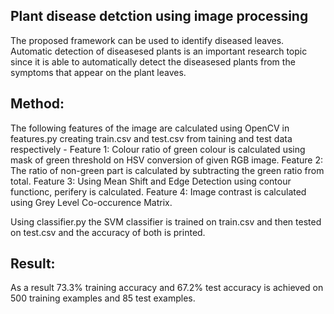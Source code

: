 ## Plant disease detction using image processing

The proposed framework can be used to identify diseased leaves.
Automatic detection of diseasesed plants is an important research topic since it is able to automatically detect the diseasesed plants from the symptoms that appear on the plant leaves.

## Method:
The following features of the image are calculated using OpenCV in features.py creating train.csv and test.csv from taining and test data respectively -
    Feature 1: Colour ratio of green colour is calculated using mask of green threshold on HSV conversion of given RGB image.
    Feature 2: The ratio of non-green part is calculated by subtracting the green ratio from total.
    Feature 3: Using Mean Shift and Edge Detection using contour functionc, perifery is calculated.
    Feature 4: Image contrast is calculated using Grey Level Co-occurence Matrix.
  
  Using classifier.py the SVM classifier is trained on train.csv and then tested on test.csv and the accuracy of both is printed.
  
## Result:
  As a result 73.3% training accuracy and 67.2% test accuracy is achieved on 500 training examples and 85 test examples.
